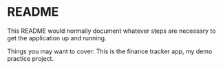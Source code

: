 # README

This README would normally document whatever steps are necessary to get the
application up and running.

Things you may want to cover:
This is the finance tracker app, my demo practice project.
